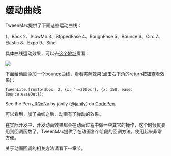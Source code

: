 # 缓动曲线

TweenMax提供了下面这些运动曲线：

1、Back 2、SlowMo 3、StppedEase 4、RoughEase 5、Bounce 6、Circ 7、Elastic 8、Expo 9、Sine

具体曲线运动效果，可以去[这个地址](http://greensock.com/ease-visualizer)看看：

![](http://ww4.sinaimg.cn/large/0060lm7Tgw1f997n29r9vg30nj0l6n5p.gif)

下面给动画添加一个bounce曲线，看看实际效果(点击右下角的return按钮查看效果)：

```
TweenLite.fromTo($box, 2, {x: '-=200px'}, {x: 150, ease: Bounce.easeOut});
```

<p data-height="300" data-theme-id="17491" data-slug-hash="JRQoNv" data-default-tab="js,result" data-user="janily" data-embed-version="2" data-pen-title="JRQoNv" class="codepen">See the Pen <a href="http://codepen.io/janily/pen/JRQoNv/">JRQoNv</a> by janily (<a href="http://codepen.io/janily">@janily</a>) on <a href="http://codepen.io">CodePen</a>.</p>
<script async src="https://production-assets.codepen.io/assets/embed/ei.js"></script>

可以看到，加了曲线之后，动画有了弹动的效果。

在实际开发中，开发动画效果都会在动画过程中做一些其它的操作，这个时候就要用到回调函数了。TweenMax提供了在动画各个阶段的回调方法，使用起来非常方便。

关于动画回调的相关方法请看下一章节。


